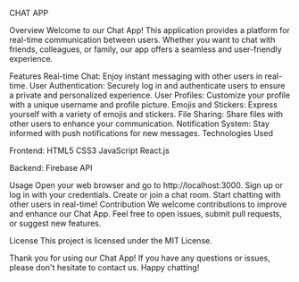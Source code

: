CHAT APP

Overview
Welcome to our Chat App! This application provides a platform for real-time communication between users. Whether you want to chat with friends, colleagues, or family, our app offers a seamless and user-friendly experience.

Features
Real-time Chat: Enjoy instant messaging with other users in real-time.
User Authentication: Securely log in and authenticate users to ensure a private and personalized experience.
User Profiles: Customize your profile with a unique username and profile picture.
Emojis and Stickers: Express yourself with a variety of emojis and stickers.
File Sharing: Share files with other users to enhance your communication.
Notification System: Stay informed with push notifications for new messages.
Technologies Used

Frontend:
HTML5
CSS3
JavaScript
React.js

Backend:
Firebase
API

Usage
Open your web browser and go to http://localhost:3000.
Sign up or log in with your credentials.
Create or join a chat room.
Start chatting with other users in real-time!
Contribution
We welcome contributions to improve and enhance our Chat App. Feel free to open issues, submit pull requests, or suggest new features.

License
This project is licensed under the MIT License.

Thank you for using our Chat App! If you have any questions or issues, please don't hesitate to contact us. Happy chatting!

